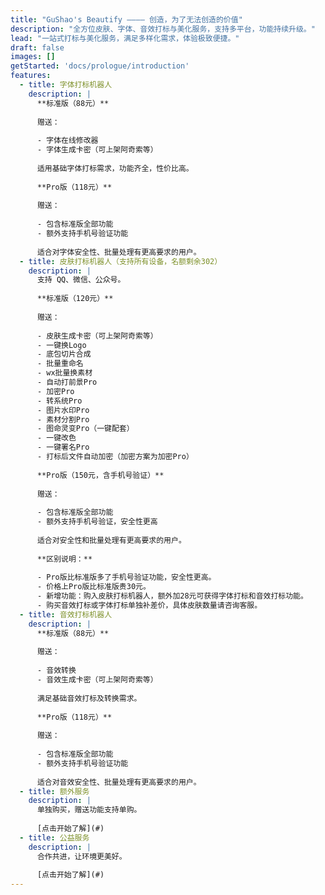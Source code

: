 ```yaml
---
title: "GuShao's Beautify ———— 创造，为了无法创造的价值"
description: "全方位皮肤、字体、音效打标与美化服务，支持多平台，功能持续升级。"
lead: "一站式打标与美化服务，满足多样化需求，体验极致便捷。"
draft: false
images: []
getStarted: 'docs/prologue/introduction'
features:
  - title: 字体打标机器人
    description: |
      **标准版（88元）**
      
      赠送：
      
      - 字体在线修改器
      - 字体生成卡密（可上架阿奇索等）
      
      适用基础字体打标需求，功能齐全，性价比高。
      
      **Pro版（118元）**
      
      赠送：
      
      - 包含标准版全部功能
      - 额外支持手机号验证功能
      
      适合对字体安全性、批量处理有更高要求的用户。
  - title: 皮肤打标机器人（支持所有设备，名额剩余302）
    description: |
      支持 QQ、微信、公众号。
      
      **标准版（120元）**
      
      赠送：
      
      - 皮肤生成卡密（可上架阿奇索等）
      - 一键换Logo
      - 底包切片合成
      - 批量重命名
      - wx批量换素材
      - 自动打前景Pro
      - 加密Pro
      - 转系统Pro
      - 图片水印Pro
      - 素材分割Pro
      - 图命灵变Pro（一键配套）
      - 一键改色
      - 一键署名Pro
      - 打标后文件自动加密（加密方案为加密Pro）
      
      **Pro版（150元，含手机号验证）**
      
      赠送：
      
      - 包含标准版全部功能
      - 额外支持手机号验证，安全性更高
      
      适合对安全性和批量处理有更高要求的用户。
      
      **区别说明：**
      
      - Pro版比标准版多了手机号验证功能，安全性更高。
      - 价格上Pro版比标准版贵30元。
      - 新增功能：购入皮肤打标机器人，额外加28元可获得字体打标和音效打标功能。
      - 购买音效打标或字体打标单独补差价，具体皮肤数量请咨询客服。
  - title: 音效打标机器人
    description: |
      **标准版（88元）**
      
      赠送：
      
      - 音效转换
      - 音效生成卡密（可上架阿奇索等）
      
      满足基础音效打标及转换需求。
      
      **Pro版（118元）**
      
      赠送：
      
      - 包含标准版全部功能
      - 额外支持手机号验证功能
      
      适合对音效安全性、批量处理有更高要求的用户。
  - title: 额外服务
    description: |
      单独购买，赠送功能支持单购。
      
      [点击开始了解](#)
  - title: 公益服务
    description: |
      合作共进，让环境更美好。
      
      [点击开始了解](#)
---
```

